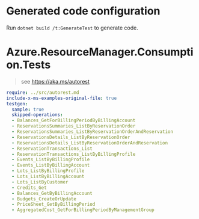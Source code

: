 # Generated code configuration

Run `dotnet build /t:GenerateTest` to generate code.

# Azure.ResourceManager.Consumption.Tests

> see https://aka.ms/autorest
``` yaml
require: ../src/autorest.md
include-x-ms-examples-original-file: true
testgen:
  sample: true
  skipped-operations:
  - Balances_GetForBillingPeriodByBillingAccount
  - ReservationsSummaries_ListByReservationOrder
  - ReservationsSummaries_ListByReservationOrderAndReservation
  - ReservationsDetails_ListByReservationOrder
  - ReservationsDetails_ListByReservationOrderAndReservation
  - ReservationTransactions_List
  - ReservationTransactions_ListByBillingProfile
  - Events_ListByBillingProfile
  - Events_ListByBillingAccount
  - Lots_ListByBillingProfile
  - Lots_ListByBillingAccount
  - Lots_ListByCustomer
  - Credits_Get
  - Balances_GetByBillingAccount
  - Budgets_CreateOrUpdate
  - PriceSheet_GetByBillingPeriod
  - AggregatedCost_GetForBillingPeriodByManagementGroup
```
